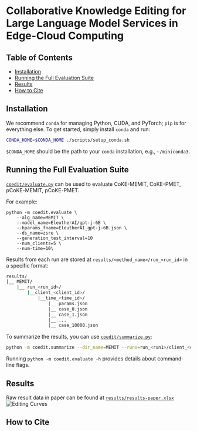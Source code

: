 # Collaborative Knowledge Editing for Large Language Model Services in Edge-Cloud Computing


## Table of Contents

- [Installation](#installation)
- [Running the Full Evaluation Suite](#running-the-full-evaluation-suite)
- [Results](#results)
- [How to Cite](#how-to-cite)

## Installation

We recommend `conda` for managing Python, CUDA, and PyTorch; `pip` is for everything else. To get started, simply install `conda` and run:
```bash
CONDA_HOME=$CONDA_HOME ./scripts/setup_conda.sh
```

`$CONDA_HOME` should be the path to your `conda` installation, e.g., `~/miniconda3`.


## Running the Full Evaluation Suite

[`coedit/evaluate.py`](coedit/evaluate.py) can be used to evaluate CoKE-MEMIT, CoKE-PMET, pCoKE-MEMIT, pCoKE-PMET.

For example:
```
python -m coedit.evaluate \
    --alg_name=MEMIT \
    --model_name=EleutherAI/gpt-j-6B \
    --hparams_fname=EleutherAI_gpt-j-6B.json \
    --ds_name=zsre \
    --generation_test_interval=10 
    --num_clients=5 \
    --num-time=10\
```
Results from each run are stored at `results/<method_name>/run_<run_id>` in a specific format:
```bash
results/
|__ MEMIT/
    |__ run_<run_id>/
        |__client_<client_id>/
            |__time_<time_id>/
                |__ params.json
                |__ case_0.json
                |__ case_1.json
                |__ ...
                |__ case_10000.json
```

To summarize the results, you can use [`coedit/summarize.py`](coedit/summarize.py):
```bash
python -m coedit.summarize --dir_name=MEMIT --runs=run_<run1>/client_<client0>/_time_<time0>.
```

Running `python -m coedit.evaluate -h` provides details about command-line flags.

## Results
Raw result data in paper can be found at [`results/results-paper.xlsx`](results/results-paper.xlsx)
![Editing Curves](results[result.png)

## How to Cite

```bibtex
```
